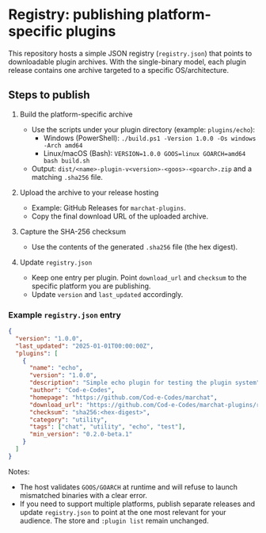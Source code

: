 # Registry: publishing platform-specific plugins

This repository hosts a simple JSON registry (`registry.json`) that points to downloadable plugin archives. With the single-binary model, each plugin release contains one archive targeted to a specific OS/architecture.

## Steps to publish

1. Build the platform-specific archive
   - Use the scripts under your plugin directory (example: `plugins/echo`):
     - Windows (PowerShell): `./build.ps1 -Version 1.0.0 -Os windows -Arch amd64`
     - Linux/macOS (Bash): `VERSION=1.0.0 GOOS=linux GOARCH=amd64 bash build.sh`
   - Output: `dist/<name>-plugin-v<version>-<goos>-<goarch>.zip` and a matching `.sha256` file.

2. Upload the archive to your release hosting
   - Example: GitHub Releases for `marchat-plugins`.
   - Copy the final download URL of the uploaded archive.

3. Capture the SHA-256 checksum
   - Use the contents of the generated `.sha256` file (the hex digest).

4. Update `registry.json`
   - Keep one entry per plugin. Point `download_url` and `checksum` to the specific platform you are publishing.
   - Update `version` and `last_updated` accordingly.

### Example `registry.json` entry
```json
{
  "version": "1.0.0",
  "last_updated": "2025-01-01T00:00:00Z",
  "plugins": [
    {
      "name": "echo",
      "version": "1.0.0",
      "description": "Simple echo plugin for testing the plugin system",
      "author": "Cod-e-Codes",
      "homepage": "https://github.com/Cod-e-Codes/marchat",
      "download_url": "https://github.com/Cod-e-Codes/marchat-plugins/releases/download/v1.0.0/echo-plugin-v1.0.0-windows-amd64.zip",
      "checksum": "sha256:<hex-digest>",
      "category": "utility",
      "tags": ["chat", "utility", "echo", "test"],
      "min_version": "0.2.0-beta.1"
    }
  ]
}
```

Notes:
- The host validates `GOOS/GOARCH` at runtime and will refuse to launch mismatched binaries with a clear error.
- If you need to support multiple platforms, publish separate releases and update `registry.json` to point at the one most relevant for your audience. The store and `:plugin list` remain unchanged.
